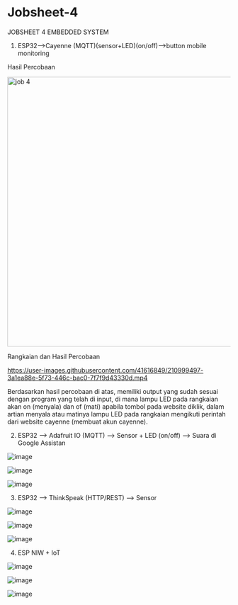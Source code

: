 # Jobsheet-4
JOBSHEET 4 EMBEDDED SYSTEM

1. ESP32-->Cayenne (MQTT)(sensor+LED)(on/off)-->button mobile monitoring

Hasil Percobaan

<img width="609" alt="job 4" src="https://user-images.githubusercontent.com/121012286/210361665-13ae2e6f-018a-411c-824b-d2735e8f256e.png">

Rangkaian dan Hasil Percobaan




https://user-images.githubusercontent.com/41616849/210999497-3a1ea88e-5f73-446c-bac0-7f7f9d43330d.mp4




Berdasarkan hasil percobaan di atas, memiliki output yang sudah sesuai dengan program yang telah di input, di mana lampu LED pada rangkaian akan on (menyala) dan of (mati) apabila tombol pada website diklik, dalam artian menyala atau matinya lampu LED pada rangkaian mengikuti perintah dari website cayenne (membuat akun cayenne).

2. ESP32 --> Adafruit IO (MQTT) --> Sensor + LED (on/off) --> Suara di Google Assistan

![image](https://user-images.githubusercontent.com/41616849/210999843-7c65cda6-d87c-40b0-ab64-802e83ede2f8.png)


![image](https://user-images.githubusercontent.com/41616849/210999900-bb0cb65f-0cfc-4bf5-971f-9e614b342d24.png)

![image](https://user-images.githubusercontent.com/121012286/210932884-070680e2-a6f1-4e45-b3cd-b4082061a005.png)


3. ESP32 --> ThinkSpeak (HTTP/REST) --> Sensor


![image](https://user-images.githubusercontent.com/121012286/210932930-0fd2e682-cee7-4249-9c0d-f703147eb047.png)

![image](https://user-images.githubusercontent.com/121012286/210932949-5974fe32-5b78-4c88-8ca8-8e40d530bfb3.png)

![image](https://user-images.githubusercontent.com/121012286/210933010-cdacbf23-36af-431f-84eb-7e1cab533510.png)

4. ESP NIW + IoT

![image](https://user-images.githubusercontent.com/121012286/210933042-42dab020-68b3-49c5-b5e1-49a4eca6312c.png)


![image](https://user-images.githubusercontent.com/121012286/210933067-88bdad6b-4f0a-42a7-848f-4b95ff3e166d.png)


![image](https://user-images.githubusercontent.com/121012286/210933089-37f0c040-716b-4ed0-92a7-76ac38e6f9be.png)


